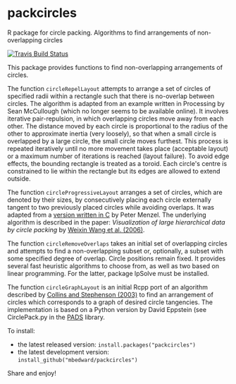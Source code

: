 # packcircles
R package for circle packing. Algorithms to find arrangements of non-overlapping circles

[![Travis Build Status](https://travis-ci.org/mbedward/packcircles.svg?branch=master)](https://travis-ci.org/mbedward/packcircles)

This package provides functions to find non-overlapping arrangements of circles.

The function `circleRepelLayout` attempts to arrange a set of circles of specified
radii within a rectangle such that there is no-overlap between circles. 
The algorithm is adapted from an example written in Processing by Sean
McCullough (which no longer seems to be available online). It involves
iterative pair-repulsion, in which overlapping circles move away from each
other. The distance moved by each circle is proportional to the radius of the
other to approximate inertia (very loosely), so that when a small circle is
overlapped by a large circle, the small circle moves furthest. This process
is repeated iteratively until no more movement takes place (acceptable
layout) or a maximum number of iterations is reached (layout failure). To
avoid edge effects, the bounding rectangle is treated as a toroid. Each
circle's centre is constrained to lie within the rectangle but its edges are
allowed to extend outside.


The function `circleProgressiveLayout` arranges a set of circles, which are
denoted by their sizes, by consecutively placing each circle externally tangent
to two previously placed circles while avoiding overlaps. It was adapted from a
[version written in C](https://github.com/pmenzel/packCircles) by Peter Menzel.
The underlying algorithm is described in the paper: *Visualization of large
hierarchical data by circle packing* by [Weixin Wang et al. (2006)](https://doi.org/10.1145/1124772.1124851).


The function `circleRemoveOverlaps` takes an initial set of overlapping circles
and attempts to find a non-overlapping subset or, optionally, a subset with some
specified degree of overlap. Circle positions remain fixed. It provides several
fast heuristic algorithms to choose from, as well as two based on linear 
programming. For the latter, package lpSolve must be installed.


The function `circleGraphLayout` is an initial Rcpp port of an algorithm described by
[Collins and Stephenson (2003)](https://doi.org/10.1016/S0925-7721(02)00099-8)
to find an arrangement of circles which corresponds to a graph of desired circle tangencies.
The implementation is based on a Python version by David Eppstein (see CirclePack.py in
the [PADS](https://www.ics.uci.edu/~eppstein/PADS/) library.

To install:

* the latest released version: `install.packages("packcircles")`
* the latest development version: `install_github("mbedward/packcircles")`

Share and enjoy!

